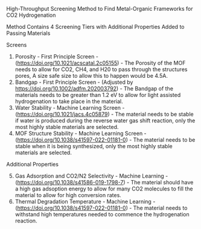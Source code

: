 High-Throughput Screening Method to Find Metal-Organic Frameworks for CO2 Hydrogenation

Method Contains 4 Screening Tiers with Additional Properties Added to Passing Materials

Screens

1. Porosity - First Principle Screen - (https://doi.org/10.1021/acscatal.2c05155) - The Porosity of the MOF needs to allow for CO2, CH4, and H20 to pass through the structures pores, A size safe size to allow this to happen would be 4.5A. 
2. Bandgap - First Principle Screen - (Adjusted by https://doi.org/10.1002/adfm.202003792) - The Bandgap of the materials needs to be greater than 1.2 eV to allow for light assisted hydrogenation to take place in the material.
3. Water Stability - Machine Learning Screen - (https://doi.org/10.1021/jacs.4c05879) - The material needs to be stable if water is produced during the reverse water gas shift reaction, only the most highly stable materials are selected.
4. MOF Structure Stability - Machine Learning Screen - (https://doi.org/10.1038/s41597-022-01181-0) - The material needs to be stable when it is being synthesized, only the most highly stable materials are selected.

Additional Properties

5. Gas Adsorption and CO2/N2 Selectivity - Machine Learning - (https://doi.org/10.1038/s41586-019-1798-7) - The material should have a high gas adsoption energy to allow for many CO2 molecules to fill the material to allow for high conversion rates.
6. Thermal Degradation Temperature - Machine Learning - (https://doi.org/10.1038/s41597-022-01181-0) - The material needs to withstand high temperatures needed to commence the hydrogenation reaction.

